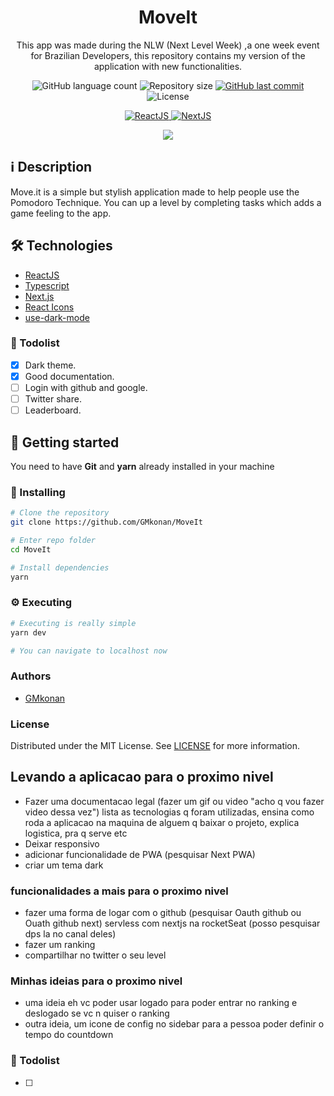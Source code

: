 <h1 align="center">
MoveIt
</h1>
<p align="center">
This app was made during the NLW (Next Level Week) ,a one week event for Brazilian Developers, this repository contains my version of the application with new functionalities.
</p>

<p align="center">

  <img alt="GitHub language count" src="https://img.shields.io/github/languages/count/GMkonan/MoveIt">

  <img alt="Repository size" src="https://img.shields.io/github/repo-size/GMkonan/MoveIt">

  <a href="https://github.com/GMkonan/MoveIt/commits/master">
      <img alt="GitHub last commit" src="https://img.shields.io/github/last-commit/GMkonan/MoveIt?color=blue">
  </a>

  <img alt="License" src="https://img.shields.io/badge/license-MIT-brightgreen?color=blue">
</p>

<p align="center">

  <a target="_blank" href="https://reactjs.org/">
    <img alt="ReactJS" src="https://img.shields.io/static/v1?color=blue&label=React&message=JS&?style=plastic&logo=React">
  </a>

  <a target="_blank" href="https://nextjs.org/">
      <img alt="NextJS" src="https://img.shields.io/static/v1?color=white&label=Next&message=JS&?style=plastic&logo=Next.js">
  </a>
</p>

<p align="center">
  <img src="moveit.png">
</p>

## :information_source: Description
Move.it is a simple but stylish application made to help people use the Pomodoro Technique. You
can up a level by completing tasks which adds a game feeling to the app.
## 🛠 Technologies
- [ReactJS](https://pt-br.reactjs.org)
- [Typescript](https://typescriptlang.org/)
- [Next.js](https://nextjs.org/)
- [React Icons](https://react-icons.github.io/react-icons/)
- [use-dark-mode](https://github.com/donavon/use-dark-mode)

### 📝 Todolist
- [x] Dark theme.
- [x] Good documentation.
- [ ] Login with github and google.
- [ ] Twitter share.
- [ ] Leaderboard.
## 🚀 Getting started

You need to have **Git** and **yarn** already installed in your machine
### 🔧 Installing
```bash
# Clone the repository
git clone https://github.com/GMkonan/MoveIt

# Enter repo folder
cd MoveIt

# Install dependencies
yarn
```
### ⚙ Executing
```bash
# Executing is really simple
yarn dev

# You can navigate to localhost now
```

### Authors
- [GMkonan](https://www.linkedin.com/in/gmkonan/)
### License
Distributed under the MIT License. See [LICENSE](https://opensource.org/licenses/MIT) for more information.

## Levando a aplicacao para o proximo nivel
-  Fazer uma documentacao legal (fazer um gif ou video "acho q vou fazer video dessa vez") lista as tecnologias q foram utilizadas, ensina como roda a aplicacao na maquina de alguem q baixar o projeto, explica logistica, pra q serve etc
- Deixar responsivo
- adicionar funcionalidade de PWA (pesquisar Next PWA)
- criar um tema dark

### funcionalidades a mais para o proximo nivel
- fazer uma forma de logar com o github (pesquisar Oauth github ou Ouath github next) servless com nextjs na rocketSeat (posso pesquisar dps la no canal deles)
- fazer um ranking 
- compartilhar no twitter o seu level

### Minhas ideias para o proximo nivel
- uma ideia eh vc poder usar logado para poder entrar no ranking e deslogado se vc n quiser o ranking
- outra ideia, um icone de config no sidebar para a pessoa poder definir o tempo do countdown
### 📝 Todolist
- [ ] 